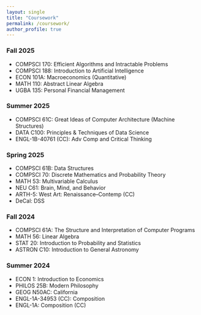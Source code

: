 ```yaml
---
layout: single
title: "Coursework"
permalink: /coursework/
author_profile: true
---
```


### Fall 2025

- COMPSCI 170: Efficient Algorithms and Intractable Problems
- COMPSCI 188: Introduction to Artificial Intelligence
- ECON 101A: Macroeconomics (Quantitative)
- MATH 110: Abstract Linear Algebra
- UGBA 135: Personal Financial Management

### Summer 2025

- COMPSCI 61C: Great Ideas of Computer Architecture (Machine Structures)
- DATA C100: Principles & Techniques of Data Science
- ENGL-1B-40761 (CC): Adv Comp and Critical Thinking

### Spring 2025

- COMPSCI 61B: Data Structures
- COMPSCI 70: Discrete Mathematics and Probability Theory
- MATH 53: Multivariable Calculus
- NEU C61: Brain, Mind, and Behavior
- ARTH-5: West Art: Renaissance–Contemp (CC)
- DeCal: DSS

### Fall 2024

- COMPSCI 61A: The Structure and Interpretation of Computer Programs
- MATH 56: Linear Algebra
- STAT 20: Introduction to Probability and Statistics
- ASTRON C10: Introduction to General Astronomy

### Summer 2024

- ECON 1: Introduction to Economics
- PHILOS 25B: Modern Philosophy
- GEOG N50AC: California
- ENGL-1A-34953 (CC): Composition
- ENGL-1A: Composition (CC)
